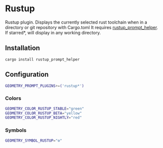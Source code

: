 # Rustup

Rustup plugin. Displays the currently selected rust toolchain when in a directory or git repository with Cargo.toml
It requires [rustup_prompt_helper][]. If starred*, will display in any working directory.

## Installation

    cargo install rustup_prompt_helper

## Configuration

```sh
GEOMETRY_PROMPT_PLUGINS+=('rustup*')
```

### Colors

```sh
GEOMETRY_COLOR_RUSTUP_STABLE="green"
GEOMETRY_COLOR_RUSTUP_BETA="yellow"
GEOMETRY_COLOR_RUSTUP_NIGHTLY="red"
```

### Symbols

```sh
GEOMETRY_SYMBOL_RUSTUP="⚙"
```

[rustup_prompt_helper]: https://github.com/ijanos/rustup_prompt_helper
